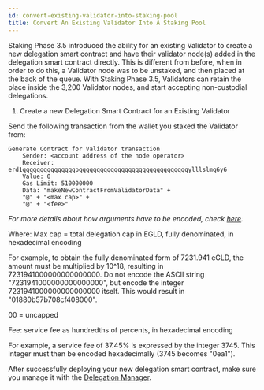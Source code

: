 ```yaml
---
id: convert-existing-validator-into-staking-pool
title: Convert An Existing Validator Into A Staking Pool
---
```


Staking Phase 3.5 introduced the ability for an existing Validator to create a new delegation smart contract and have their validator node(s) added in the delegation smart contract directly. This is different from before, when in order to do this, a Validator node was to be unstaked, and then placed at the back of the queue. With Staking Phase 3.5, Validators can retain the place inside the 3,200 Validator nodes, and start accepting non-custodial delegations.

1. Create a new Delegation Smart Contract for an Existing Validator

Send the following transaction from the wallet you staked the Validator from:

```
Generate Contract for Validator transaction
    Sender: <account address of the node operator>
    Receiver: erd1qqqqqqqqqqqqqqqpqqqqqqqqqqqqqqqqqqqqqqqqqqqqqqqylllslmq6y6
    Value: 0
    Gas Limit: 510000000
    Data: "makeNewContractFromValidatorData" +
    "@" + "<max cap>" +
    "@" + "<fee>"
```
*For more details about how arguments have to be encoded, check [here](/developers/sc-calls-format).*

Where:
Max cap = total delegation cap in EGLD, fully denominated, in hexadecimal encoding

For example, to obtain the fully denominated form of 7231.941 eGLD, the amount must be multiplied by 10^18, resulting in 7231941000000000000000. Do not encode the ASCII string "7231941000000000000000", but encode the integer 7231941000000000000000 itself. This would result in "01880b57b708cf408000".

00 = uncapped

Fee: service fee as hundredths of percents, in hexadecimal encoding

For example, a service fee of 37.45% is expressed by the integer 3745. This integer must then be encoded hexadecimally (3745 becomes "0ea1").

After successfully deploying your new delegation smart contract, make sure you manage it with the [Delegation Manager](/validators/delegation-manager).
